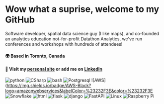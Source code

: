 # Wow what a suprise, welcome to my GitHub

Software developer, spatial data science guy (I like maps), and co-founded an analytics education not-for-profit Datathon Analytics, we've run conferences and workshops with hundreds of attendees!

#### 🌍  Based in Toronto, Canada

#### 💬 Visit my [personal site](https://thomaslillo.com) or add me on [LinkedIn](https://www.linkedin.com/in/thomaslillo/)

![python](https://img.shields.io/badge/-Python-3776AB?style=flat-square&logo=python&logoColor=white) ![CSharp](https://img.shields.io/badge/C_Sharp-Black?logo=dotnet&labelColor=%23512BD4&color=%23512BD4) ![bash](https://img.shields.io/badge/-Bash-4EAA25?style=flat-square&logo=gnu-bash&logoColor=white) ![Postgresql](https://img.shields.io/badge/Postgresql-Black?logo=postgresql&logoColor=black&labelColor=%234169E1&color=%234169E1) ![AWS](https://img.shields.io/badge/AWS-Black?logo=amazonwebservices&labelColor=%23232F3E&color=%23232F3E ![Snowflake](https://img.shields.io/badge/Snowflake-Black?logo=snowflake&labelColor=%2329B5E8&color=%2329B5E8) ![html](https://img.shields.io/badge/-HTML5-E34F26?style=flat-square&logo=html5&logoColor=white) ![flask](https://img.shields.io/badge/-Flask-black?style=flat-square&logo=flask&logoColor=white) ![django](https://img.shields.io/badge/-Django-092E20?style=flat-square&logo=django&logoColor=white) ![FastAPI](https://img.shields.io/badge/-FastAPI-009688?style=flat-square&logo=fastapi&logoColor=white)  ![Linux](https://img.shields.io/badge/-Linux-FCC624?style=flat-square&logo=linux&logoColor=black) ![Raspberry Pi](https://img.shields.io/badge/-Raspberry%20Pi-A22846?style=flat-square&logo=raspberry-pi&logoColor=white)

<!--
### 💻 My Favs

<img align="left" alt="AWS" width="30px" style="padding-right:10px;" src="https://cdn.jsdelivr.net/npm/devicon@2.16.0/icons/amazonwebservices/amazonwebservices-original-wordmark.svg" />

<img align="left" alt="Pandas" width="30px" style="padding-right:10px;" src="https://cdn.jsdelivr.net/gh/devicons/devicon/icons/pandas/pandas-original-wordmark.svg" />
<img align="left" alt="Git" width="30px" style="padding-right:10px;" src="https://cdn.jsdelivr.net/gh/devicons/devicon/icons/git/git-original.svg" />

<img align="left" alt="NodeJS" width="30px" style="padding-right:10px;" src="https://cdn.jsdelivr.net/gh/devicons/devicon/icons/nodejs/nodejs-original.svg" />


[![Top Langs](https://github-readme-stats.vercel.app/api/top-langs/?username=thomaslillo&layout=compact&theme=transparent)](https://github.com/anuraghazra/github-readme-stats)


### 💻 My Favs
<img align="left" alt="C#" width="30px" style="padding-right:10px;" src="https://cdn.jsdelivr.net/gh/devicons/devicon/icons/csharp/csharp-original.svg" />
<img align="left" alt="Python" width="30px" style="padding-right:10px;" src="https://cdn.jsdelivr.net/gh/devicons/devicon/icons/python/python-plain.svg" />
<img align="left" alt="JavaScript" width="30px" style="padding-right:10px;" src="https://cdn.jsdelivr.net/gh/devicons/devicon/icons/javascript/javascript-plain.svg" />
<img align="left" alt="React" width="30px" style="padding-right:10px;" src="https://cdn.jsdelivr.net/gh/devicons/devicon/icons/react/react-original.svg" />
<img align="left" alt=".NET Core" width="30px" style="padding-right:10px;" src="https://cdn.jsdelivr.net/gh/devicons/devicon/icons/dotnetcore/dotnetcore-original.svg" />
<img align="left" alt="NodeJS" width="30px" style="padding-right:10px;" src="https://cdn.jsdelivr.net/gh/devicons/devicon/icons/nodejs/nodejs-original.svg" />
<img align="left" alt="AWS" width="30px" style="padding-right:10px;" src="https://cdn.jsdelivr.net/gh/devicons/devicon/icons/amazonwebservices/amazonwebservices-original.svg" />
<img align="left" alt="Azure" width="30px" style="padding-right:10px;" src="https://cdn.jsdelivr.net/gh/devicons/devicon/icons/azure/azure-original.svg" />
<img align="left" alt="Docker" width="30px" style="padding-right:10px;" src="https://cdn.jsdelivr.net/gh/devicons/devicon/icons/docker/docker-original.svg" />
<img align="left" alt="Terraform" width="30px" style="padding-right:10px;" src="https://cdn.jsdelivr.net/gh/devicons/devicon/icons/terraform/terraform-original-wordmark.svg" />
<img align="left" alt="PostgresSQL" width="30px" style="padding-right:10px;" src="https://cdn.jsdelivr.net/gh/devicons/devicon/icons/postgresql/postgresql-original-wordmark.svg" />
<img align="left" alt="MongoDB" width="30px" style="padding-right:10px;" src="https://cdn.jsdelivr.net/gh/devicons/devicon/icons/mongodb/mongodb-original-wordmark.svg" />
<img align="left" alt="Pandas" width="30px" style="padding-right:10px;" src="https://cdn.jsdelivr.net/gh/devicons/devicon/icons/pandas/pandas-original-wordmark.svg" />
<img align="left" alt="Git" width="30px" style="padding-right:10px;" src="https://cdn.jsdelivr.net/gh/devicons/devicon/icons/git/git-original.svg" />
<img align="left" alt="Linux" width="30px" style="padding-right:10px;" src="https://cdn.jsdelivr.net/gh/devicons/devicon/icons/linux/linux-original.svg" />


<br />

#### Plus Snowflake, QGIS, SQL Server, Flask, ArcPro, Airflow, Supabase, and Databricks


<img align="left" alt="SQLServer" width="30px" style="padding-right:10px;" src="https://cdn.jsdelivr.net/gh/devicons/devicon/icons/microsoftsqlserver/microsoftsqlserver-plain-wordmark.svg" />
<img align="left" alt="Flask" width="30px" style="padding-right:10px;" src="https://cdn.jsdelivr.net/gh/devicons/devicon/icons/flask/flask-original.svg" />

https://demolab.com/

**thomaslillo/thomaslillo** is a ✨ _special_ ✨ repository because its `README.md` (this file) appears on your GitHub profile.
![Image](6ce76d26-9c7a-4fd2-8675-f5d4225363d6-506ddfae-eea1-4438-88f8-9f15e6465492-v1.png)
Here are some ideas to get you started:

- 🔭 I’m currently working on ...
- 🌱 I’m currently learning ...
- 👯 I’m looking to collaborate on ...
- 🤔 I’m looking for help with ...
- 💬 Ask me about ...
- 📫 How to reach me: ...
- 😄 Pronouns: ...
- ⚡ Fun fact: ...

💻 **Languages:** 
Python, C#, SQL, R, Javascript, Powershell, Bash, and a little C++ from school

💡 **Frameworks, Libraries, and Buzzwords:**  
React, Flask, .NET, Alteryx, GIS, Git, AWS, Data Warehousing, Snowflake, Google Cloud, Airflow, Azure, Terraform, Docker, MongoDB, SQL Server, Pandas, (Py)Spark, Databricks, Spatial Data Science

-->
